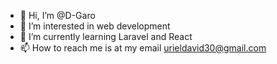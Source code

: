 - 👋 Hi, I’m @D-Garo
- 👀 I’m interested in web development 
- 🌱 I’m currently learning Laravel and React
- 📫 How to reach me is at my email urieldavid30@gmail.com 

<!---
D-Garo/D-Garo is a ✨ special ✨ repository because its `README.md` (this file) appears on your GitHub profile.
You can click the Preview link to take a look at your changes.
--->

